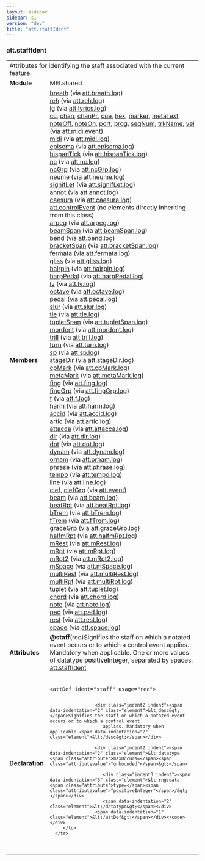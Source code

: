 ```yaml
---
layout: sidebar
sidebar: s1
version: "dev"
title: "att.staffIdent"
---
```

<div class="classSpec att">
   <h3 id="att.staffIdent">att.staffIdent</h3>
   <table class="wovenodd">
      <tr>
         <td colspan="2" class="wovenodd-col2">Attributes for identifying the staff associated with the current feature.</td>
      </tr>
      <tr>
         <td class="wovenodd-col1"><strong>Module</strong></td>
         <td class="wovenodd-col2">MEI.shared</td>
      </tr>
      <tr>
         <td class="wovenodd-col1"><strong>Members</strong></td>
         <td class="wovenodd-col2">
            <div class="parent">
               <div><a class="link_odd_elementSpec" href="{{ site.baseurl }}/{{ page.version }}/elements/breath.html">breath</a><span> (via <a class="link_odd_classSpec" href="{{ site.baseurl }}/{{ page.version }}/attribute-classes/att.breath.log.html">att.breath.log</a>)</span></div>
               <div><a class="link_odd_elementSpec" href="{{ site.baseurl }}/{{ page.version }}/elements/reh.html">reh</a><span> (via <a class="link_odd_classSpec" href="{{ site.baseurl }}/{{ page.version }}/attribute-classes/att.reh.log.html">att.reh.log</a>)</span></div>
               <div><a class="link_odd_elementSpec" href="{{ site.baseurl }}/{{ page.version }}/elements/lg.html">lg</a><span> (via <a class="link_odd_classSpec" href="{{ site.baseurl }}/{{ page.version }}/attribute-classes/att.lyrics.log.html">att.lyrics.log</a>)</span></div>
               <div><a class="link_odd_elementSpec" href="{{ site.baseurl }}/{{ page.version }}/elements/cc.html">cc</a>, <a class="link_odd_elementSpec" href="{{ site.baseurl }}/{{ page.version }}/elements/chan.html">chan</a>, <a class="link_odd_elementSpec" href="{{ site.baseurl }}/{{ page.version }}/elements/chanpr.html">chanPr</a>, <a class="link_odd_elementSpec" href="{{ site.baseurl }}/{{ page.version }}/elements/cue.html">cue</a>, <a class="link_odd_elementSpec" href="{{ site.baseurl }}/{{ page.version }}/elements/hex.html">hex</a>, <a class="link_odd_elementSpec" href="{{ site.baseurl }}/{{ page.version }}/elements/marker.html">marker</a>, <a class="link_odd_elementSpec" href="{{ site.baseurl }}/{{ page.version }}/elements/metatext.html">metaText</a>, <a class="link_odd_elementSpec" href="{{ site.baseurl }}/{{ page.version }}/elements/noteoff.html">noteOff</a>, <a class="link_odd_elementSpec" href="{{ site.baseurl }}/{{ page.version }}/elements/noteon.html">noteOn</a>, <a class="link_odd_elementSpec" href="{{ site.baseurl }}/{{ page.version }}/elements/port.html">port</a>, <a class="link_odd_elementSpec" href="{{ site.baseurl }}/{{ page.version }}/elements/prog.html">prog</a>, <a class="link_odd_elementSpec" href="{{ site.baseurl }}/{{ page.version }}/elements/seqnum.html">seqNum</a>, <a class="link_odd_elementSpec" href="{{ site.baseurl }}/{{ page.version }}/elements/trkname.html">trkName</a>, <a class="link_odd_elementSpec" href="{{ site.baseurl }}/{{ page.version }}/elements/vel.html">vel</a><span> (via <a class="link_odd_classSpec" href="{{ site.baseurl }}/{{ page.version }}/attribute-classes/att.midi.event.html">att.midi.event</a>)</span></div>
               <div><a class="link_odd_elementSpec" href="{{ site.baseurl }}/{{ page.version }}/elements/midi.html">midi</a><span> (via <a class="link_odd_classSpec" href="{{ site.baseurl }}/{{ page.version }}/attribute-classes/att.midi.log.html">att.midi.log</a>)</span></div>
               <div><a class="link_odd_elementSpec" href="{{ site.baseurl }}/{{ page.version }}/elements/episema.html">episema</a><span> (via <a class="link_odd_classSpec" href="{{ site.baseurl }}/{{ page.version }}/attribute-classes/att.episema.log.html">att.episema.log</a>)</span></div>
               <div><a class="link_odd_elementSpec" href="{{ site.baseurl }}/{{ page.version }}/elements/hispantick.html">hispanTick</a><span> (via <a class="link_odd_classSpec" href="{{ site.baseurl }}/{{ page.version }}/attribute-classes/att.hispantick.log.html">att.hispanTick.log</a>)</span></div>
               <div><a class="link_odd_elementSpec" href="{{ site.baseurl }}/{{ page.version }}/elements/nc.html">nc</a><span> (via <a class="link_odd_classSpec" href="{{ site.baseurl }}/{{ page.version }}/attribute-classes/att.nc.log.html">att.nc.log</a>)</span></div>
               <div><a class="link_odd_elementSpec" href="{{ site.baseurl }}/{{ page.version }}/elements/ncgrp.html">ncGrp</a><span> (via <a class="link_odd_classSpec" href="{{ site.baseurl }}/{{ page.version }}/attribute-classes/att.ncgrp.log.html">att.ncGrp.log</a>)</span></div>
               <div><a class="link_odd_elementSpec" href="{{ site.baseurl }}/{{ page.version }}/elements/neume.html">neume</a><span> (via <a class="link_odd_classSpec" href="{{ site.baseurl }}/{{ page.version }}/attribute-classes/att.neume.log.html">att.neume.log</a>)</span></div>
               <div><a class="link_odd_elementSpec" href="{{ site.baseurl }}/{{ page.version }}/elements/signiflet.html">signifLet</a><span> (via <a class="link_odd_classSpec" href="{{ site.baseurl }}/{{ page.version }}/attribute-classes/att.signiflet.log.html">att.signifLet.log</a>)</span></div>
               <div><a class="link_odd_elementSpec" href="{{ site.baseurl }}/{{ page.version }}/elements/annot.html">annot</a><span> (via <a class="link_odd_classSpec" href="{{ site.baseurl }}/{{ page.version }}/attribute-classes/att.annot.log.html">att.annot.log</a>)</span></div>
               <div><a class="link_odd_elementSpec" href="{{ site.baseurl }}/{{ page.version }}/elements/caesura.html">caesura</a><span> (via <a class="link_odd_classSpec" href="{{ site.baseurl }}/{{ page.version }}/attribute-classes/att.caesura.log.html">att.caesura.log</a>)</span></div>
               <div><span><a class="link_odd_classSpec" href="{{ site.baseurl }}/{{ page.version }}/attribute-classes/att.controlevent">att.controlEvent</a> (no elements directly inheriting from this class)</span></div>
               <div><a class="link_odd_elementSpec" href="{{ site.baseurl }}/{{ page.version }}/elements/arpeg.html">arpeg</a><span> (via <a class="link_odd_classSpec" href="{{ site.baseurl }}/{{ page.version }}/attribute-classes/att.arpeg.log.html">att.arpeg.log</a>)</span></div>
               <div><a class="link_odd_elementSpec" href="{{ site.baseurl }}/{{ page.version }}/elements/beamspan.html">beamSpan</a><span> (via <a class="link_odd_classSpec" href="{{ site.baseurl }}/{{ page.version }}/attribute-classes/att.beamspan.log.html">att.beamSpan.log</a>)</span></div>
               <div><a class="link_odd_elementSpec" href="{{ site.baseurl }}/{{ page.version }}/elements/bend.html">bend</a><span> (via <a class="link_odd_classSpec" href="{{ site.baseurl }}/{{ page.version }}/attribute-classes/att.bend.log.html">att.bend.log</a>)</span></div>
               <div><a class="link_odd_elementSpec" href="{{ site.baseurl }}/{{ page.version }}/elements/bracketspan.html">bracketSpan</a><span> (via <a class="link_odd_classSpec" href="{{ site.baseurl }}/{{ page.version }}/attribute-classes/att.bracketspan.log.html">att.bracketSpan.log</a>)</span></div>
               <div><a class="link_odd_elementSpec" href="{{ site.baseurl }}/{{ page.version }}/elements/fermata.html">fermata</a><span> (via <a class="link_odd_classSpec" href="{{ site.baseurl }}/{{ page.version }}/attribute-classes/att.fermata.log.html">att.fermata.log</a>)</span></div>
               <div><a class="link_odd_elementSpec" href="{{ site.baseurl }}/{{ page.version }}/elements/gliss.html">gliss</a><span> (via <a class="link_odd_classSpec" href="{{ site.baseurl }}/{{ page.version }}/attribute-classes/att.gliss.log.html">att.gliss.log</a>)</span></div>
               <div><a class="link_odd_elementSpec" href="{{ site.baseurl }}/{{ page.version }}/elements/hairpin.html">hairpin</a><span> (via <a class="link_odd_classSpec" href="{{ site.baseurl }}/{{ page.version }}/attribute-classes/att.hairpin.log.html">att.hairpin.log</a>)</span></div>
               <div><a class="link_odd_elementSpec" href="{{ site.baseurl }}/{{ page.version }}/elements/harppedal.html">harpPedal</a><span> (via <a class="link_odd_classSpec" href="{{ site.baseurl }}/{{ page.version }}/attribute-classes/att.harppedal.log.html">att.harpPedal.log</a>)</span></div>
               <div><a class="link_odd_elementSpec" href="{{ site.baseurl }}/{{ page.version }}/elements/lv.html">lv</a><span> (via <a class="link_odd_classSpec" href="{{ site.baseurl }}/{{ page.version }}/attribute-classes/att.lv.log.html">att.lv.log</a>)</span></div>
               <div><a class="link_odd_elementSpec" href="{{ site.baseurl }}/{{ page.version }}/elements/octave.html">octave</a><span> (via <a class="link_odd_classSpec" href="{{ site.baseurl }}/{{ page.version }}/attribute-classes/att.octave.log.html">att.octave.log</a>)</span></div>
               <div><a class="link_odd_elementSpec" href="{{ site.baseurl }}/{{ page.version }}/elements/pedal.html">pedal</a><span> (via <a class="link_odd_classSpec" href="{{ site.baseurl }}/{{ page.version }}/attribute-classes/att.pedal.log.html">att.pedal.log</a>)</span></div>
               <div><a class="link_odd_elementSpec" href="{{ site.baseurl }}/{{ page.version }}/elements/slur.html">slur</a><span> (via <a class="link_odd_classSpec" href="{{ site.baseurl }}/{{ page.version }}/attribute-classes/att.slur.log.html">att.slur.log</a>)</span></div>
               <div><a class="link_odd_elementSpec" href="{{ site.baseurl }}/{{ page.version }}/elements/tie.html">tie</a><span> (via <a class="link_odd_classSpec" href="{{ site.baseurl }}/{{ page.version }}/attribute-classes/att.tie.log.html">att.tie.log</a>)</span></div>
               <div><a class="link_odd_elementSpec" href="{{ site.baseurl }}/{{ page.version }}/elements/tupletspan.html">tupletSpan</a><span> (via <a class="link_odd_classSpec" href="{{ site.baseurl }}/{{ page.version }}/attribute-classes/att.tupletspan.log.html">att.tupletSpan.log</a>)</span></div>
               <div><a class="link_odd_elementSpec" href="{{ site.baseurl }}/{{ page.version }}/elements/mordent.html">mordent</a><span> (via <a class="link_odd_classSpec" href="{{ site.baseurl }}/{{ page.version }}/attribute-classes/att.mordent.log.html">att.mordent.log</a>)</span></div>
               <div><a class="link_odd_elementSpec" href="{{ site.baseurl }}/{{ page.version }}/elements/trill.html">trill</a><span> (via <a class="link_odd_classSpec" href="{{ site.baseurl }}/{{ page.version }}/attribute-classes/att.trill.log.html">att.trill.log</a>)</span></div>
               <div><a class="link_odd_elementSpec" href="{{ site.baseurl }}/{{ page.version }}/elements/turn.html">turn</a><span> (via <a class="link_odd_classSpec" href="{{ site.baseurl }}/{{ page.version }}/attribute-classes/att.turn.log.html">att.turn.log</a>)</span></div>
               <div><a class="link_odd_elementSpec" href="{{ site.baseurl }}/{{ page.version }}/elements/sp.html">sp</a><span> (via <a class="link_odd_classSpec" href="{{ site.baseurl }}/{{ page.version }}/attribute-classes/att.sp.log.html">att.sp.log</a>)</span></div>
               <div><a class="link_odd_elementSpec" href="{{ site.baseurl }}/{{ page.version }}/elements/stagedir.html">stageDir</a><span> (via <a class="link_odd_classSpec" href="{{ site.baseurl }}/{{ page.version }}/attribute-classes/att.stagedir.log.html">att.stageDir.log</a>)</span></div>
               <div><a class="link_odd_elementSpec" href="{{ site.baseurl }}/{{ page.version }}/elements/cpmark.html">cpMark</a><span> (via <a class="link_odd_classSpec" href="{{ site.baseurl }}/{{ page.version }}/attribute-classes/att.cpmark.log.html">att.cpMark.log</a>)</span></div>
               <div><a class="link_odd_elementSpec" href="{{ site.baseurl }}/{{ page.version }}/elements/metamark.html">metaMark</a><span> (via <a class="link_odd_classSpec" href="{{ site.baseurl }}/{{ page.version }}/attribute-classes/att.metamark.log.html">att.metaMark.log</a>)</span></div>
               <div><a class="link_odd_elementSpec" href="{{ site.baseurl }}/{{ page.version }}/elements/fing.html">fing</a><span> (via <a class="link_odd_classSpec" href="{{ site.baseurl }}/{{ page.version }}/attribute-classes/att.fing.log.html">att.fing.log</a>)</span></div>
               <div><a class="link_odd_elementSpec" href="{{ site.baseurl }}/{{ page.version }}/elements/finggrp.html">fingGrp</a><span> (via <a class="link_odd_classSpec" href="{{ site.baseurl }}/{{ page.version }}/attribute-classes/att.finggrp.log.html">att.fingGrp.log</a>)</span></div>
               <div><a class="link_odd_elementSpec" href="{{ site.baseurl }}/{{ page.version }}/elements/f.html">f</a><span> (via <a class="link_odd_classSpec" href="{{ site.baseurl }}/{{ page.version }}/attribute-classes/att.f.log.html">att.f.log</a>)</span></div>
               <div><a class="link_odd_elementSpec" href="{{ site.baseurl }}/{{ page.version }}/elements/harm.html">harm</a><span> (via <a class="link_odd_classSpec" href="{{ site.baseurl }}/{{ page.version }}/attribute-classes/att.harm.log.html">att.harm.log</a>)</span></div>
               <div><a class="link_odd_elementSpec" href="{{ site.baseurl }}/{{ page.version }}/elements/accid.html">accid</a><span> (via <a class="link_odd_classSpec" href="{{ site.baseurl }}/{{ page.version }}/attribute-classes/att.accid.log.html">att.accid.log</a>)</span></div>
               <div><a class="link_odd_elementSpec" href="{{ site.baseurl }}/{{ page.version }}/elements/artic.html">artic</a><span> (via <a class="link_odd_classSpec" href="{{ site.baseurl }}/{{ page.version }}/attribute-classes/att.artic.log.html">att.artic.log</a>)</span></div>
               <div><a class="link_odd_elementSpec" href="{{ site.baseurl }}/{{ page.version }}/elements/attacca.html">attacca</a><span> (via <a class="link_odd_classSpec" href="{{ site.baseurl }}/{{ page.version }}/attribute-classes/att.attacca.log.html">att.attacca.log</a>)</span></div>
               <div><a class="link_odd_elementSpec" href="{{ site.baseurl }}/{{ page.version }}/elements/dir.html">dir</a><span> (via <a class="link_odd_classSpec" href="{{ site.baseurl }}/{{ page.version }}/attribute-classes/att.dir.log.html">att.dir.log</a>)</span></div>
               <div><a class="link_odd_elementSpec" href="{{ site.baseurl }}/{{ page.version }}/elements/dot.html">dot</a><span> (via <a class="link_odd_classSpec" href="{{ site.baseurl }}/{{ page.version }}/attribute-classes/att.dot.log.html">att.dot.log</a>)</span></div>
               <div><a class="link_odd_elementSpec" href="{{ site.baseurl }}/{{ page.version }}/elements/dynam.html">dynam</a><span> (via <a class="link_odd_classSpec" href="{{ site.baseurl }}/{{ page.version }}/attribute-classes/att.dynam.log.html">att.dynam.log</a>)</span></div>
               <div><a class="link_odd_elementSpec" href="{{ site.baseurl }}/{{ page.version }}/elements/ornam.html">ornam</a><span> (via <a class="link_odd_classSpec" href="{{ site.baseurl }}/{{ page.version }}/attribute-classes/att.ornam.log.html">att.ornam.log</a>)</span></div>
               <div><a class="link_odd_elementSpec" href="{{ site.baseurl }}/{{ page.version }}/elements/phrase.html">phrase</a><span> (via <a class="link_odd_classSpec" href="{{ site.baseurl }}/{{ page.version }}/attribute-classes/att.phrase.log.html">att.phrase.log</a>)</span></div>
               <div><a class="link_odd_elementSpec" href="{{ site.baseurl }}/{{ page.version }}/elements/tempo.html">tempo</a><span> (via <a class="link_odd_classSpec" href="{{ site.baseurl }}/{{ page.version }}/attribute-classes/att.tempo.log.html">att.tempo.log</a>)</span></div>
               <div><a class="link_odd_elementSpec" href="{{ site.baseurl }}/{{ page.version }}/elements/line.html">line</a><span> (via <a class="link_odd_classSpec" href="{{ site.baseurl }}/{{ page.version }}/attribute-classes/att.line.log.html">att.line.log</a>)</span></div>
               <div><a class="link_odd_elementSpec" href="{{ site.baseurl }}/{{ page.version }}/elements/clef.html">clef</a>, <a class="link_odd_elementSpec" href="{{ site.baseurl }}/{{ page.version }}/elements/clefgrp.html">clefGrp</a><span> (via <a class="link_odd_classSpec" href="{{ site.baseurl }}/{{ page.version }}/attribute-classes/att.event.html">att.event</a>)</span></div>
               <div><a class="link_odd_elementSpec" href="{{ site.baseurl }}/{{ page.version }}/elements/beam.html">beam</a><span> (via <a class="link_odd_classSpec" href="{{ site.baseurl }}/{{ page.version }}/attribute-classes/att.beam.log.html">att.beam.log</a>)</span></div>
               <div><a class="link_odd_elementSpec" href="{{ site.baseurl }}/{{ page.version }}/elements/beatrpt.html">beatRpt</a><span> (via <a class="link_odd_classSpec" href="{{ site.baseurl }}/{{ page.version }}/attribute-classes/att.beatrpt.log.html">att.beatRpt.log</a>)</span></div>
               <div><a class="link_odd_elementSpec" href="{{ site.baseurl }}/{{ page.version }}/elements/btrem.html">bTrem</a><span> (via <a class="link_odd_classSpec" href="{{ site.baseurl }}/{{ page.version }}/attribute-classes/att.btrem.log.html">att.bTrem.log</a>)</span></div>
               <div><a class="link_odd_elementSpec" href="{{ site.baseurl }}/{{ page.version }}/elements/ftrem.html">fTrem</a><span> (via <a class="link_odd_classSpec" href="{{ site.baseurl }}/{{ page.version }}/attribute-classes/att.ftrem.log.html">att.fTrem.log</a>)</span></div>
               <div><a class="link_odd_elementSpec" href="{{ site.baseurl }}/{{ page.version }}/elements/gracegrp.html">graceGrp</a><span> (via <a class="link_odd_classSpec" href="{{ site.baseurl }}/{{ page.version }}/attribute-classes/att.gracegrp.log.html">att.graceGrp.log</a>)</span></div>
               <div><a class="link_odd_elementSpec" href="{{ site.baseurl }}/{{ page.version }}/elements/halfmrpt.html">halfmRpt</a><span> (via <a class="link_odd_classSpec" href="{{ site.baseurl }}/{{ page.version }}/attribute-classes/att.halfmrpt.log.html">att.halfmRpt.log</a>)</span></div>
               <div><a class="link_odd_elementSpec" href="{{ site.baseurl }}/{{ page.version }}/elements/mrest.html">mRest</a><span> (via <a class="link_odd_classSpec" href="{{ site.baseurl }}/{{ page.version }}/attribute-classes/att.mrest.log.html">att.mRest.log</a>)</span></div>
               <div><a class="link_odd_elementSpec" href="{{ site.baseurl }}/{{ page.version }}/elements/mrpt.html">mRpt</a><span> (via <a class="link_odd_classSpec" href="{{ site.baseurl }}/{{ page.version }}/attribute-classes/att.mrpt.log.html">att.mRpt.log</a>)</span></div>
               <div><a class="link_odd_elementSpec" href="{{ site.baseurl }}/{{ page.version }}/elements/mrpt2.html">mRpt2</a><span> (via <a class="link_odd_classSpec" href="{{ site.baseurl }}/{{ page.version }}/attribute-classes/att.mrpt2.log.html">att.mRpt2.log</a>)</span></div>
               <div><a class="link_odd_elementSpec" href="{{ site.baseurl }}/{{ page.version }}/elements/mspace.html">mSpace</a><span> (via <a class="link_odd_classSpec" href="{{ site.baseurl }}/{{ page.version }}/attribute-classes/att.mspace.log.html">att.mSpace.log</a>)</span></div>
               <div><a class="link_odd_elementSpec" href="{{ site.baseurl }}/{{ page.version }}/elements/multirest.html">multiRest</a><span> (via <a class="link_odd_classSpec" href="{{ site.baseurl }}/{{ page.version }}/attribute-classes/att.multirest.log.html">att.multiRest.log</a>)</span></div>
               <div><a class="link_odd_elementSpec" href="{{ site.baseurl }}/{{ page.version }}/elements/multirpt.html">multiRpt</a><span> (via <a class="link_odd_classSpec" href="{{ site.baseurl }}/{{ page.version }}/attribute-classes/att.multirpt.log.html">att.multiRpt.log</a>)</span></div>
               <div><a class="link_odd_elementSpec" href="{{ site.baseurl }}/{{ page.version }}/elements/tuplet.html">tuplet</a><span> (via <a class="link_odd_classSpec" href="{{ site.baseurl }}/{{ page.version }}/attribute-classes/att.tuplet.log.html">att.tuplet.log</a>)</span></div>
               <div><a class="link_odd_elementSpec" href="{{ site.baseurl }}/{{ page.version }}/elements/chord.html">chord</a><span> (via <a class="link_odd_classSpec" href="{{ site.baseurl }}/{{ page.version }}/attribute-classes/att.chord.log.html">att.chord.log</a>)</span></div>
               <div><a class="link_odd_elementSpec" href="{{ site.baseurl }}/{{ page.version }}/elements/note.html">note</a><span> (via <a class="link_odd_classSpec" href="{{ site.baseurl }}/{{ page.version }}/attribute-classes/att.note.log.html">att.note.log</a>)</span></div>
               <div><a class="link_odd_elementSpec" href="{{ site.baseurl }}/{{ page.version }}/elements/pad.html">pad</a><span> (via <a class="link_odd_classSpec" href="{{ site.baseurl }}/{{ page.version }}/attribute-classes/att.pad.log.html">att.pad.log</a>)</span></div>
               <div><a class="link_odd_elementSpec" href="{{ site.baseurl }}/{{ page.version }}/elements/rest.html">rest</a><span> (via <a class="link_odd_classSpec" href="{{ site.baseurl }}/{{ page.version }}/attribute-classes/att.rest.log.html">att.rest.log</a>)</span></div>
               <div><a class="link_odd_elementSpec" href="{{ site.baseurl }}/{{ page.version }}/elements/space.html">space</a><span> (via <a class="link_odd_classSpec" href="{{ site.baseurl }}/{{ page.version }}/attribute-classes/att.space.log.html">att.space.log</a>)</span></div>
            </div>
         </td>
      </tr>
      <tr>
         <td class="wovenodd-col1"><strong>Attributes</strong></td>
         <td class="wovenodd-col2">
            <div class="attributeDef"><span class="attribute"><strong>@staff</strong></span><span class="attributeUsage">(rec)</span><span class="attributeDesc">Signifies the staff on which a notated event occurs or to which a control event
                  applies. Mandatory when applicable.</span>
               One or more values of datatype <span style="font-weight: 500;">positiveInteger</span>, separated by spaces.
               <span class="attributeClasses"><a class="link_odd" href="{{ site.baseurl }}/{{ page.version }}/attribute-classes/att.staffident.html">att.staffIdent</a></span></div>
         </td>
      </tr>
      <tr>
         <td class="wovenodd-col1"><strong>Declaration</strong></td>
         <td class="wovenodd-col2">
            <div class="code" xml:space="preserve" data-lang="ODD"><code>
                  <div class="indent1 indent"><span data-indentation="1" class="element">&lt;attDef <span class="attribute">ident=</span><span class="attributevalue">"staff"</span> <span class="attribute">usage=</span><span class="attributevalue">"rec"</span>&gt;</span>
                     
                     <div class="indent2 indent"><span data-indentation="2" class="element">&lt;desc&gt;</span>Signifies the staff on which a notated event occurs or to which a control event
                        applies. Mandatory when applicable.<span data-indentation="2" class="element">&lt;/desc&gt;</span></div>
                     
                     <div class="indent2 indent"><span data-indentation="2" class="element">&lt;datatype <span class="attribute">maxOccurs=</span><span class="attributevalue">"unbounded"</span>&gt;</span>
                        
                        <div class="indent3 indent"><span data-indentation="3" class="element">&lt;rng:data <span class="attribute">type=</span><span class="attributevalue">"positiveInteger"</span>/&gt;</span></div>
                        <span data-indentation="2" class="element">&lt;/datatype&gt;</span></div>
                     <span data-indentation="1" class="element">&lt;/attDef&gt;</span></div></code></div>
         </td>
      </tr>
   </table>
</div>